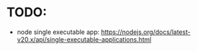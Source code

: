 # TODO:
* node single executable app: https://nodejs.org/docs/latest-v20.x/api/single-executable-applications.html
